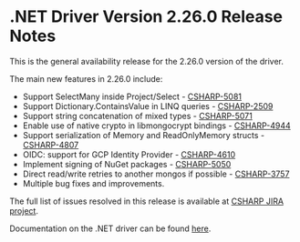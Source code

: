 # .NET Driver Version 2.26.0 Release Notes

This is the general availability release for the 2.26.0 version of the driver.

The main new features in 2.26.0 include:

+ Support SelectMany inside Project/Select - [CSHARP-5081](https://jira.mongodb.org/browse/CSHARP-5081)
+ Support Dictionary.ContainsValue in LINQ queries - [CSHARP-2509](https://jira.mongodb.org/browse/CSHARP-2509)
+ Support string concatenation of mixed types - [CSHARP-5071](https://jira.mongodb.org/browse/CSHARP-5071)
+ Enable use of native crypto in libmongocrypt bindings - [CSHARP-4944](https://jira.mongodb.org/browse/CSHARP-4944)
+ Support serialization of Memory and ReadOnlyMemory structs - [CSHARP-4807](https://jira.mongodb.org/browse/CSHARP-4807)
+ OIDC: support for GCP Identity Provider - [CSHARP-4610](https://jira.mongodb.org/browse/CSHARP-4610)
+ Implement signing of NuGet packages - [CSHARP-5050](https://jira.mongodb.org/browse/CSHARP-5050)
+ Direct read/write retries to another mongos if possible - [CSHARP-3757](https://jira.mongodb.org/browse/CSHARP-3757)
+ Multiple bug fixes and improvements.

The full list of issues resolved in this release is available at [CSHARP JIRA project](https://jira.mongodb.org/issues/?jql=project%20%3D%20CSHARP%20AND%20fixVersion%20%3D%202.26.0%20ORDER%20BY%20key%20ASC).

Documentation on the .NET driver can be found [here](https://www.mongodb.com/docs/drivers/csharp/v2.26/).
